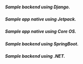 <!-- ### Alerts

{% include alert.html type="info" title="Available in" content="All examples are available at https://github.com/v2-softwarehouse" %} -->


##### Sample backend using Django.
##### Sample app native using Jetpack.
##### Sample app native using Core OS.
##### Sample backend using SpringBoot.
##### Sample backend using .NET.